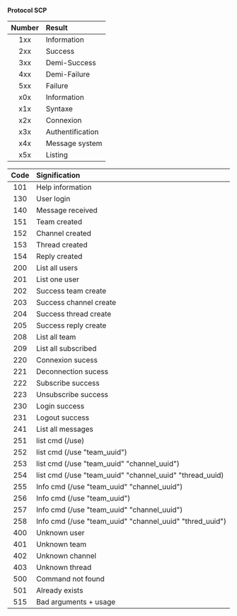 **Protocol SCP**

| Number | Result |
| :----: | :--------------- |
| 1xx    | Information      |
| 2xx    | Success          |
| 3xx    | Demi-Success     |
| 4xx    | Demi-Failure     |
| 5xx    | Failure          |
| x0x    | Information      |
| x1x    | Syntaxe          |
| x2x    | Connexion        |
| x3x    | Authentification |
| x4x    | Message system   |
| x5x    | Listing          |

| Code | Signification |
| :--: | :------------------ |
| 101  | Help information    |
| 130  | User login          |
| 140  | Message received    |
| 151  | Team created        |
| 152  | Channel created     |
| 153  | Thread created      |
| 154  | Reply created       |
| 200  | List all users      |
| 201  | List one user       |
| 202  | Success team create |
| 203  | Success channel create |
| 204  | Success thread create |
| 205  | Success reply create|
| 208  | List all team       |
| 209  | List all subscribed |
| 220  | Connexion sucess    |
| 221  | Deconnection sucess |
| 222  | Subscribe success   |
| 223  | Unsubscribe success |
| 230  | Login success       |
| 231  | Logout success      |
| 241  | List all messages   |
| 251  | list cmd (/use)     |
| 252  | list cmd (/use "team_uuid") |
| 253  | list cmd (/use "team_uuid" "channel_uuid") |
| 254  | list cmd (/use "team_uuid" "channel_uuid" "thread_uuid) |
| 255  | Info cmd (/use "team_uuid" "channel_uuid") |
| 256  | Info cmd (/use "team_uuid") |
| 257  | Info cmd (/use "team_uuid" "channel_uuid") |
| 258  | Info cmd (/use "team_uuid" "channel_uuid" "thred_uuid") |
| 400  | Unknown user        |
| 401  | Unknown team        |
| 402  | Unknown channel     |
| 403  | Unknown thread      |
| 500  | Command not found   |
| 501  | Already exists      |
| 515  | Bad arguments + usage |
